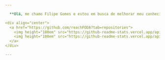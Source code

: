 ```yaml
---

  **Olá, me chamo Filipe Gomes e estou em busca de melhorar meu conhecimento como programador.**

<div align="center">
  <a href="https://github.com/reachFODA?tab=repositories">
    <img height="180em" src="https://github-readme-stats.vercel.app/api/top-langs/?username=reachFODA&layout=compact&langs_count=7&theme=react&hide_border=true&hide=makefile,handlebars,html"/>
    <img height="180em" src="https://github-readme-stats.vercel.app/api?username=reachFODA&show_icons=true&theme=react&include_all_commits=true&count_private=true&hide_border=true"/>
  </a>
</div>

---
```

